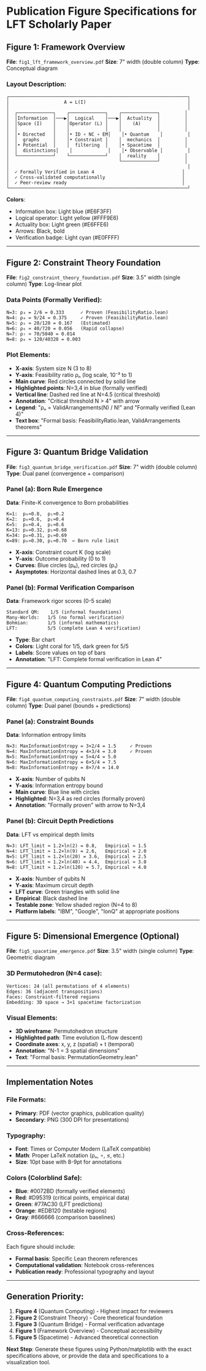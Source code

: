 # Publication Figure Specifications for LFT Scholarly Paper

## Figure 1: Framework Overview
**File**: `fig1_lft_framework_overview.pdf`
**Size**: 7" width (double column)
**Type**: Conceptual diagram

### Layout Description:
```
┌─────────────────────────────────────────────────────────────────┐
│                    A = L(I)                                     │
│                                                                 │
│  ┌─────────────┐    ┌─────────────┐    ┌─────────────┐         │
│  │Information  │───▶│  Logical    │───▶│  Actuality  │         │
│  │Space (I)    │    │Operator (L) │    │    (A)      │         │
│  │             │    │             │    │             │         │
│  │• Directed   │    │• ID ∘ NC ∘ EM│    │• Quantum    │         │
│  │  graphs     │    │• Constraint │    │  mechanics  │         │
│  │• Potential  │    │  filtering  │    │• Spacetime  │         │
│  │  distinctions│    │             │    │• Observable │         │
│  └─────────────┘    └─────────────┘    │  reality    │         │
│                                        └─────────────┘         │
│                                                                 │
│  ✓ Formally Verified in Lean 4                                │
│  ✓ Cross-validated computationally                            │
│  ✓ Peer-review ready                                          │
└─────────────────────────────────────────────────────────────────┘
```

**Colors**: 
- Information box: Light blue (#E6F3FF)
- Logical operator: Light yellow (#FFF9E6) 
- Actuality box: Light green (#E6FFE6)
- Arrows: Black, bold
- Verification badge: Light cyan (#E0FFFF)

---

## Figure 2: Constraint Theory Foundation
**File**: `fig2_constraint_theory_foundation.pdf`
**Size**: 3.5" width (single column)
**Type**: Log-linear plot

### Data Points (Formally Verified):
```
N=3: ρ₃ = 2/6 = 0.333      ✓ Proven (FeasibilityRatio.lean)
N=4: ρ₄ = 9/24 = 0.375     ✓ Proven (FeasibilityRatio.lean)
N=5: ρ₅ ≈ 20/120 = 0.167   (Estimated)
N=6: ρ₆ ≈ 40/720 = 0.056   (Rapid collapse)
N=7: ρ₇ ≈ 70/5040 = 0.014
N=8: ρ₈ ≈ 120/40320 = 0.003
```

### Plot Elements:
- **X-axis**: System size N (3 to 8)
- **Y-axis**: Feasibility ratio ρₙ (log scale, 10⁻³ to 1)
- **Main curve**: Red circles connected by solid line
- **Highlighted points**: N=3,4 in blue (formally verified)
- **Vertical line**: Dashed red line at N=4.5 (critical threshold)
- **Annotation**: "Critical threshold N > 4" with arrow
- **Legend**: "ρₙ = ValidArrangements(N) / N!" and "Formally verified (Lean 4)"
- **Text box**: "Formal basis: FeasibilityRatio.lean, ValidArrangements theorems"

---

## Figure 3: Quantum Bridge Validation  
**File**: `fig3_quantum_bridge_verification.pdf`
**Size**: 7" width (double column)
**Type**: Dual panel (convergence + comparison)

### Panel (a): Born Rule Emergence
**Data**: Finite-K convergence to Born probabilities
```
K=1:  p₀≈0.8,  p₁≈0.2
K=2:  p₀≈0.6,  p₁≈0.4  
K=5:  p₀≈0.4,  p₁≈0.6
K=13: p₀≈0.32, p₁≈0.68
K=34: p₀≈0.31, p₁≈0.69
K=89: p₀≈0.30, p₁≈0.70  ← Born rule limit
```
- **X-axis**: Constraint count K (log scale)
- **Y-axis**: Outcome probability (0 to 1)
- **Curves**: Blue circles (p₀), red circles (p₁) 
- **Asymptotes**: Horizontal dashed lines at 0.3, 0.7

### Panel (b): Formal Verification Comparison
**Data**: Framework rigor scores (0-5 scale)
```
Standard QM:    1/5 (informal foundations)
Many-Worlds:   1/5 (no formal verification)
Bohmian:       1/5 (informal mathematics)
LFT:           5/5 (complete Lean 4 verification)
```
- **Type**: Bar chart
- **Colors**: Light coral for 1/5, dark green for 5/5
- **Labels**: Score values on top of bars
- **Annotation**: "LFT: Complete formal verification in Lean 4"

---

## Figure 4: Quantum Computing Predictions
**File**: `fig4_quantum_computing_constraints.pdf` 
**Size**: 7" width (double column)
**Type**: Dual panel (bounds + predictions)

### Panel (a): Constraint Bounds
**Data**: Information entropy limits
```
N=3: MaxInformationEntropy = 3×2/4 = 1.5     ✓ Proven
N=4: MaxInformationEntropy = 4×3/4 = 3.0     ✓ Proven  
N=5: MaxInformationEntropy = 5×4/4 = 5.0
N=6: MaxInformationEntropy = 6×5/4 = 7.5
N=8: MaxInformationEntropy = 8×7/4 = 14.0
```
- **X-axis**: Number of qubits N
- **Y-axis**: Information entropy bound
- **Main curve**: Blue line with circles
- **Highlighted**: N=3,4 as red circles (formally proven)
- **Annotation**: "Formally proven" with arrow to N=3,4

### Panel (b): Circuit Depth Predictions
**Data**: LFT vs empirical depth limits
```
N=3: LFT_limit ≈ 1.2×ln(2) = 0.8,   Empirical ≈ 1.5
N=4: LFT_limit ≈ 1.2×ln(9) = 2.6,   Empirical ≈ 2.0
N=5: LFT_limit ≈ 1.2×ln(20) = 3.6,  Empirical ≈ 2.5
N=6: LFT_limit ≈ 1.2×ln(40) = 4.4,  Empirical ≈ 3.0
N=8: LFT_limit ≈ 1.2×ln(120) = 5.7, Empirical ≈ 4.0
```
- **X-axis**: Number of qubits N  
- **Y-axis**: Maximum circuit depth
- **LFT curve**: Green triangles with solid line
- **Empirical**: Black dashed line  
- **Testable zone**: Yellow shaded region (N=4 to 8)
- **Platform labels**: "IBM", "Google", "IonQ" at appropriate positions

---

## Figure 5: Dimensional Emergence (Optional)
**File**: `fig5_spacetime_emergence.pdf`
**Size**: 3.5" width (single column) 
**Type**: Geometric diagram

### 3D Permutohedron (N=4 case):
```
Vertices: 24 (all permutations of 4 elements)
Edges: 36 (adjacent transpositions)
Faces: Constraint-filtered regions
Embedding: 3D space → 3+1 spacetime factorization
```

### Visual Elements:
- **3D wireframe**: Permutohedron structure
- **Highlighted path**: Time evolution (L-flow descent)
- **Coordinate axes**: x, y, z (spatial) + t (temporal)
- **Annotation**: "N-1 = 3 spatial dimensions"
- **Text**: "Formal basis: PermutationGeometry.lean"

---

## Implementation Notes

### File Formats:
- **Primary**: PDF (vector graphics, publication quality)
- **Secondary**: PNG (300 DPI for presentations)

### Typography:
- **Font**: Times or Computer Modern (LaTeX compatible)
- **Math**: Proper LaTeX notation (ρₙ, ∘, ≤, etc.)
- **Size**: 10pt base with 8-9pt for annotations

### Colors (Colorblind Safe):
- **Blue**: #0072BD (formally verified elements)
- **Red**: #D95319 (critical points, empirical data)
- **Green**: #77AC30 (LFT predictions)
- **Orange**: #EDB120 (testable regions)
- **Gray**: #666666 (comparison baselines)

### Cross-References:
Each figure should include:
- **Formal basis**: Specific Lean theorem references
- **Computational validation**: Notebook cross-references  
- **Publication ready**: Professional typography and layout

---

## Generation Priority:

1. **Figure 4** (Quantum Computing) - Highest impact for reviewers
2. **Figure 2** (Constraint Theory) - Core theoretical foundation
3. **Figure 3** (Quantum Bridge) - Formal verification advantage  
4. **Figure 1** (Framework Overview) - Conceptual accessibility
5. **Figure 5** (Spacetime) - Advanced theoretical connection

**Next Step**: Generate these figures using Python/matplotlib with the exact specifications above, or provide the data and specifications to a visualization tool.